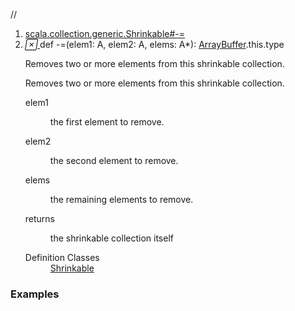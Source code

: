 //
<ol>
<li><a href="https://www.scala-lang.org/api/2.12.3/scala/collection/mutable/ArrayBuffer.html#-=(elem1:A,elem2:A,elems:A*):Shrinkable.this.type">scala.collection.generic.Shrinkable#-=</a></li>
<li name="scala.collection.generic.Shrinkable#-=" visbl="pub" class="indented0 " data-isabs="false" fullcomment="yes" group="Ungrouped"> <a id="-=(elem1:A,elem2:A,elems:A*):Shrinkable.this.type"></a><a id="-=(A,A,A*):ArrayBuffer.this.type"></a> <span class="permalink"> <a href="../../../scala/collection/mutable/ArrayBuffer.html#-=(elem1:A,elem2:A,elems:A*):Shrinkable.this.type" title="Permalink"> <i class="material-icons"></i> </a> </span> <span class="modifier_kind"> <span class="modifier"></span> <span class="kind">def</span> </span> <span class="symbol"> <span title="gt4s: $minus$eq" class="name">-=</span><span class="params">(<span name="elem1">elem1: <span class="extype" name="scala.collection.mutable.ArrayBuffer.A">A</span></span>, <span name="elem2">elem2: <span class="extype" name="scala.collection.mutable.ArrayBuffer.A">A</span></span>, <span name="elems">elems: <span class="extype" name="scala.collection.mutable.ArrayBuffer.A">A</span>*</span>)</span><span class="result">: <a href="" class="extype" name="scala.collection.mutable.ArrayBuffer">ArrayBuffer</a>.this.type</span> </span> <p class="shortcomment cmt">Removes two or more elements from this shrinkable collection.</p>
 <div class="fullcomment">
  <div class="comment cmt">
   <p>Removes two or more elements from this shrinkable collection. </p>
  </div>
  <dl class="paramcmts block">
   <dt class="param">
    elem1
   </dt>
   <dd class="cmt">
    <p>the first element to remove.</p>
   </dd>
   <dt class="param">
    elem2
   </dt>
   <dd class="cmt">
    <p>the second element to remove.</p>
   </dd>
   <dt class="param">
    elems
   </dt>
   <dd class="cmt">
    <p>the remaining elements to remove.</p>
   </dd>
   <dt>
    returns
   </dt>
   <dd class="cmt">
    <p>the shrinkable collection itself</p>
   </dd>
  </dl>
  <dl class="attributes block"> 
   <dt>
    Definition Classes
   </dt>
   <dd>
    <a href="../generic/Shrinkable.html" class="extype" name="scala.collection.generic.Shrinkable">Shrinkable</a>
   </dd>
  </dl>
 </div> </li>
        </ol>


### Examples
















